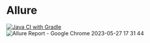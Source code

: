 # Allure
[![Java CI with Gradle](https://github.com/masserow/Allure/actions/workflows/gradle.yml/badge.svg)](https://github.com/masserow/Allure/actions/workflows/gradle.yml)
![Allure Report - Google Chrome 2023-05-27 17 31 44](https://github.com/masserow/Allure/assets/122473273/12d7d9ed-53ad-4955-ae7c-1a035bcfffd2)
